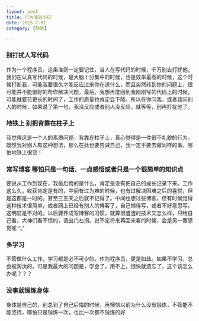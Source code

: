 ```yaml
---
layout: post
title: 行为准则小记
date: 2015-7-01
category: [随笔]

---
```


### 别打扰人写代码

 作为一个程序员，这条准则一定要记住，当人在写代码的时候，千万别去打扰他。我们在认真写代码的时候，是大脑十分集中的时候，也是效率最高的时候，这个时候打断我，可能我要很久才能反应过来你在说什么，而且突然转到你的问题上，很可能并不能很好的帮你解决问题，最后，我想再度回到我刚刚写的代码上的时候，可能就要花更长的时间了，工作的质量也肯定会下降。所以在你问我，或者我问别人的时候，如果说了第一句，我没反应或者别人没反应，就等等，别再打扰他了。

### 地铁上 别把背靠在柱子上

我觉得这是一个人的素质问题，背靠在柱子上，真心觉得是一件很不礼貌的行为。既然我对别人有这种想法，那么在此也要告诫自己，我一定不要去做同样的事，哪怕地铁上很空！


### 常写博客 哪怕只是一句话、一点感悟或者只是一个很简单的知识点

要说从工作到现在，我最后悔的是什么，肯定是没有把自己的成长记录下来。工作这么久，收获肯定是有的，中间有过为难的时候，也有过解决困难之后的喜悦，但是这都是一时的。甚至三五天之后就不记得了。中间也想过些博客，但有时候觉得这种技术很简单，或者网上已经有别人的博客了，自己懒得写，或者不好意思写，这明显是不对的。以后要养成写博客的习惯，就算很渣渣的技术又怎么样，只给自己看，大神们看不惯的，请出门左拐。说不定将来再回来看的时候，会是另一番感觉呢 ^_^

### 多学习

不管做什么工作，学习都是必不可少的，作为程序员，更是如此。如果不学习，总会被淘汰的。可是我最大的问题是，学会了，用不上，很快就遗忘了，这个该怎么办呢？？？

### 没事就锻炼身体

身体是自己的，别总到了自己后悔的时候，再懊恼以前为什么没有锻炼，不管能不能坚持，哪怕只是锻炼一次，也比一次都不锻炼的好





